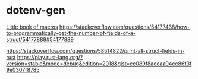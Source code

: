 # dotenv-gen

[Little book of macros](https://danielkeep.github.io/tlborm/book/blk-counting.html)
https://stackoverflow.com/questions/54177438/how-to-programmatically-get-the-number-of-fields-of-a-struct/54177889#54177889

https://stackoverflow.com/questions/58514822/print-all-struct-fields-in-rust
https://play.rust-lang.org/?version=stable&mode=debug&edition=2018&gist=cc089f8aecaa04ce86f3f9e0307f8785
